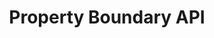 ---
title: Property Boundary API
excerpt: >-
  Shape files API and property search API.  All requests return the parcel
  boundaries in GEOJSON format.  Quickly implement this API into your mapping
  applications.  


  Questions on how to best implement this API into your map?  Just reach out to
  our team for best practices with using this API.
api:
  file: property-apis.json
  operationId: property-parcel-api
deprecated: false
hidden: false
metadata:
  title: ''
  description: ''
  robots: index
next:
  description: ''
---